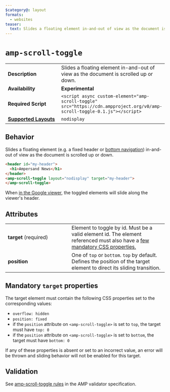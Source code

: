 ```yaml
---
$category@: layout
formats:
  - websites
teaser:
  text: Slides a floating element in-and-out of view as the document is scrolled up or down.
---
```

<!--
Copyright 2019 The AMP HTML Authors. All Rights Reserved.

Licensed under the Apache License, Version 2.0 (the "License");
you may not use this file except in compliance with the License.
You may obtain a copy of the License at

      http://www.apache.org/licenses/LICENSE-2.0

Unless required by applicable law or agreed to in writing, software
distributed under the License is distributed on an "AS-IS" BASIS,
WITHOUT WARRANTIES OR CONDITIONS OF ANY KIND, either express or implied.
See the License for the specific language governing permissions and
limitations under the License.
-->

# `amp-scroll-toggle`

<table>
  <tr>
    <td width="40%"><strong>Description</strong></td>
    <td>Slides a floating element in-and-out of view as the document is scrolled
    up or down.</td>
  </tr>
  <tr>
    <td width="40%"><strong>Availability</strong></td>
    <td><strong>Experimental</strong></td>
  </tr>
  <tr>
    <td width="40%"><strong>Required Script</strong></td>
    <td><code>&lt;script async custom-element="amp-scroll-toggle" src="https://cdn.ampproject.org/v0/amp-scroll-toggle-0.1.js">&lt;/script></code></td>
  </tr>
  <tr>
    <td class="col-fourty"><strong><a href="https://www.ampproject.org/docs/guides/responsive/control_layout.html">Supported Layouts</a></strong></td>
    <td><code>nodisplay</code></td>
  </tr>
</table>

## Behavior

Slides a floating element (e.g. a fixed header or [bottom navigation](https://material.io/design/components/bottom-navigation.html)) in-and-out of view as the document is scrolled up or down.

```html
<header id="my-header">
  <h1>Ampersand News</h1>
</header>
<amp-scroll-toggle layout="nodisplay" target="my-header">
</amp-scroll-toggle>
```

When [in the Google viewer](https://developers.google.com/search/docs/guides/about-amp#the-google-amp-viewer), the toggled elements will slide along the viewer's header.

## Attributes

<table>
  <tr>
    <td width="40%"><strong>target</strong> (required)</td>
    <td>Element to toggle by id. Must be a valid element id. The element
    referenced must also have a <a href="#target-css-properties">few mandatory CSS properties.</a></td>
  </tr>
  <tr>
    <td width="40%"><strong>position</strong></td>
    <td>One of <code>top</code> or <code>bottom</code>.
    <code>top</code> by default.</a> Defines the position of the target element
    to direct its sliding transition.</td>
  </tr>
</table>

## <a id="target-css-properties"></a> Mandatory `target` properties

The target element must contain the following CSS properties set to the corresponding values:

* `overflow: hidden`
* `position: fixed`
* if the `position` attribute on `<amp-scroll-toggle>` is set to `top`, the target must have `top: 0`
* if the `position` attribute on `<amp-scroll-toggle>` is set to `bottom`, the target must have `bottom: 0`

If any of these properties is absent or set to an incorrect value, an error will
be thrown and sliding behavior will not be enabled for this target.

## Validation
See [amp-scroll-toggle rules](https://github.com/ampproject/amphtml/blob/master/extensions/amp-scroll-toggle/validator-amp-scroll-toggle.protoascii) in the AMP validator specification.
